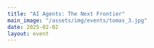 ```yaml
---
title: "AI Agents: The Next Frontier"
main_image: "/assets/img/events/tomas_3.jpg"
date: 2025-02-02
layout: event
---
```

